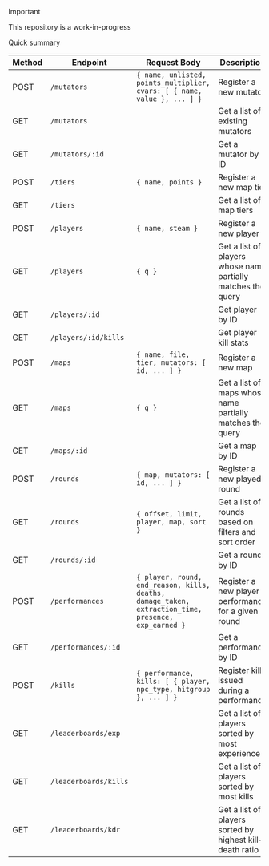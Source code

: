 > [!IMPORTANT]  
> This repository is a work-in-progress

Quick summary

| Method | Endpoint             | Request Body                                                                                              | Description                                           |
|--------|----------------------|-----------------------------------------------------------------------------------------------------------|-------------------------------------------------------|
| POST   | `/mutators`          | `{ name, unlisted, points_multiplier, cvars: [ { name, value }, ... ] }`                                            | Register a new mutator                                |
| GET    | `/mutators`          |                                                                                                           | Get a list of existing mutators                      |
| GET    | `/mutators/:id`      |                                                                                                           | Get a mutator by ID                            |
| POST   | `/tiers`             | `{ name, points }`                                                                                        | Register a new map tier                               |
| GET    | `/tiers`             |                                                                                                           | Get a list of map tiers                               |
| POST   | `/players`           | `{ name, steam }`                                                                                         | Register a new player                                 |
| GET    | `/players`           | `{ q }`                                                                                                   | Get a list of players whose name partially matches the query |
| GET    | `/players/:id`       |                                                                                                           | Get player by ID                                      |
| GET    | `/players/:id/kills` |                                                                                                           | Get player kill stats                   |
| POST   | `/maps`              | `{ name, file, tier, mutators: [ id, ... ] }`                                                                                    | Register a new map                                    |
| GET    | `/maps`              | `{ q }`                                                                                                   | Get a list of maps whose name partially matches the query |
| GET    | `/maps/:id`          |                                                                                                           | Get a map by ID                                       |
| POST   | `/rounds`            | `{ map, mutators: [ id, ... ] }`                                                                                                 | Register a new played round                           |
| GET    | `/rounds`            | `{ offset, limit, player, map, sort }`                                                                    | Get a list of rounds based on filters and sort order  |
| GET    | `/rounds/:id`        |                                                                                                           | Get a round by ID                                     |
| POST   | `/performances`      | `{ player, round, end_reason, kills, deaths, damage_taken, extraction_time, presence, exp_earned }`     | Register a new player performance for a given round   |
| GET    | `/performances/:id`  |                                                                                                           | Get a performance by ID                               |
| POST   | `/kills`             | `{ performance, kills: [ { player, npc_type, hitgroup }, ... ] }`                                         | Register kills issued during a performance            |
| GET    | `/leaderboards/exp`  |                                                                                                           | Get a list of players sorted by most experience       |
| GET    | `/leaderboards/kills`|                                                                                                           | Get a list of players sorted by most kills            |
| GET    | `/leaderboards/kdr`  |                                                                                                           | Get a list of players sorted by highest kill-death ratio |
